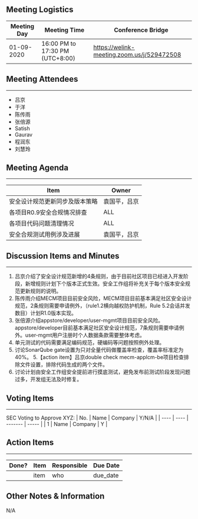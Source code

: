 ## Meeting Logistics

| Meeting Day | Meeting Time                    | Conference Bridge                          |
| ----------- | ------------------------------- | ------------------------------------------ |
| 01-09-2020  | 16:00 PM to 17:30 PM (UTC+8:00) | https://welink-meeting.zoom.us/j/529472508 |

## Meeting Attendees
** **
- 吕京
- 于洋
- 陈传雨
- 张倍源
- Satish
- Gaurav
- 程润东
- 刘慧玲


## Meeting Agenda

** **
| Item                               | Owner  |
| ---------------------------------- | ------ |
| 安全设计规范更新同步及版本策略     | 袁国平，吕京 |
| 各项目R0.9安全合规情况排查   | ALL |
| 各项目代码问题清理情况   | ALL |
| 安全合规测试用例涉及进展   | 袁国平，吕京 |

## Discussion Items and Minutes

** **
1. 吕京介绍了安全设计规范新增的4条规则，由于目前社区项目已经进入开发阶段，新增规则计划下个版本正式生效。安全工作组将补充关于每个版本安全规范更新规则的说明。
2. 陈传雨介绍MECM项目目前安全风险，MECM项目目前基本满足社区安全设计规范，2条规则需要申请例外，（rule1.2横向越权防护机制，Rule 5.2会话并发数目）计划R1.0版本实现。
3. 张倍源介绍appstore/developer/user-mgmt项目目前安全风险。appstore/developer目前基本满足社区安全设计规范，7条规则需要申请例外。user-mgmt用户注册时个人数据条款需要整体考虑。
3. 单元测试的代码需要满足编码规范，硬编码等问题按照例外处理。
4. 讨论SonarQube gate设置为只对全量代码做覆盖率检查，覆盖率标准定为40%。
5.【action item】吕京double check mecm-applcm-be项目检查排除文件设置，排除代码生成的两个文件。
6. 讨论计划由安全工作组安全提前进行摸底测试，避免发布前测试阶段发现问题过多，开发组无法及时修复。

## Voting Items

** **
SEC Voting to Approve XYZ:
| No.  | Name | Company | Y/N/A |
| ---- | ---- | ------- | ----- |
| 1    | Name | Company | Y     |

## Action Items
** **
| Done? | Item | Responsible | Due Date |
| ----- | ---- | ----------- | -------- |
|       | item | who         | due_date |

## Other Notes & Information
N/A